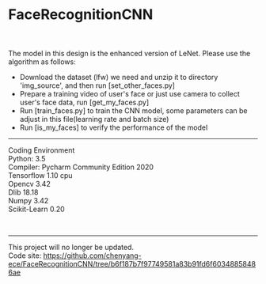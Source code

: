 # FaceRecognitionCNN

<br>
<br>
The model in this design is the enhanced version of LeNet. Please use the algorithm as follows:  


- Download the dataset (lfw) we need and unzip it to directory 'img_source', and then run [set_other_faces.py]    
- Prepare a training video of user's face or just use camera to collect user's face data, run [get_my_faces.py]  
- Run [train_faces.py] to train the CNN model, some parameters can be adjust in this file(learning rate and batch size)  
- Run [is_my_faces] to verify the performance of the model  
  
---

Coding Environment  
Python: 3.5  
Compiler: Pycharm Community Edition 2020  
Tensorflow	1.10  cpu  
Opencv	3.42  
Dlib	18.18  
Numpy	3.42  
Scikit-Learn	0.20  




<br>

---  
This project will no longer be updated.  
Code site: https://github.com/chenyang-ece/FaceRecognitionCNN/tree/b6f187b7f97749581a83b91fd6f60348858486ae  
